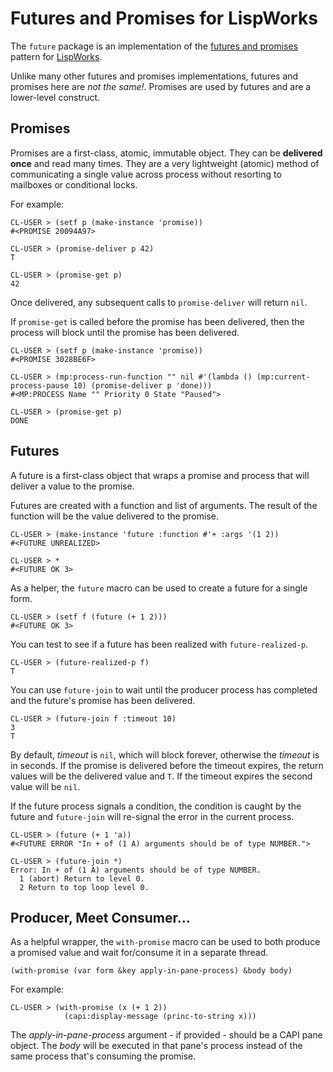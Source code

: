 # Futures and Promises for LispWorks

The `future` package is an implementation of the [futures and promises](http://en.wikipedia.org/wiki/Futures_and_promises) pattern for [LispWorks](http://www.lispworks.com).

Unlike many other futures and promises implementations, futures and promises here are *not the same!*. Promises are used by futures and are a lower-level construct.

## Promises

Promises are a first-class, atomic, immutable object. They can be **delivered once** and read many times. They are a very lightweight (atomic) method of communicating a single value across process without resorting to mailboxes or conditional locks.

For example:

	CL-USER > (setf p (make-instance 'promise))
	#<PROMISE 20094A97>
	
	CL-USER > (promise-deliver p 42)
	T
	
	CL-USER > (promise-get p)
	42

Once delivered, any subsequent calls to `promise-deliver` will return `nil`.

If `promise-get` is called before the promise has been delivered, then the process will block until the promise has been delivered.

	CL-USER > (setf p (make-instance 'promise))
	#<PROMISE 3028BE6F>
	
	CL-USER > (mp:process-run-function "" nil #'(lambda () (mp:current-process-pause 10) (promise-deliver p 'done)))
	#<MP:PROCESS Name "" Priority 0 State "Paused">
	
	CL-USER > (promise-get p)
	DONE
	
## Futures

A future is a first-class object that wraps a promise and process that will deliver a value to the promise.

Futures are created with a function and list of arguments. The result of the function will be the value delivered to the promise.

	CL-USER > (make-instance 'future :function #'+ :args '(1 2))
	#<FUTURE UNREALIZED>
	
	CL-USER > *
	#<FUTURE OK 3>

As a helper, the `future` macro can be used to create a future for a single form.

	CL-USER > (setf f (future (+ 1 2)))
	#<FUTURE OK 3>

You can test to see if a future has been realized with `future-realized-p`.

	CL-USER > (future-realized-p f)
	T
	
You can use `future-join` to wait until the producer process has completed and the future's promise has been delivered.

	CL-USER > (future-join f :timeout 10)
	3
	T

By default, *timeout* is `nil`, which will block forever, otherwise the *timeout* is in seconds. If the promise is delivered before the timeout expires, the return values will be the delivered value and `T`. If the timeout expires the second value will be `nil`.

If the future process signals a condition, the condition is caught by the future and `future-join` will re-signal the error in the current process.

	CL-USER > (future (+ 1 'a))
	#<FUTURE ERROR "In + of (1 A) arguments should be of type NUMBER.">
	
	CL-USER > (future-join *)
	Error: In + of (1 A) arguments should be of type NUMBER.
	  1 (abort) Return to level 0.
	  2 Return to top loop level 0.

## Producer, Meet Consumer...

As a helpful wrapper, the `with-promise` macro can be used to both produce a promised value and wait for/consume it in a separate thread.

	(with-promise (var form &key apply-in-pane-process) &body body)

For example:

	CL-USER > (with-promise (x (+ 1 2))
	            (capi:display-message (princ-to-string x)))

The *apply-in-pane-process* argument - if provided - should be a CAPI pane object. The *body* will be executed in that pane's process instead of the same process that's consuming the promise.

